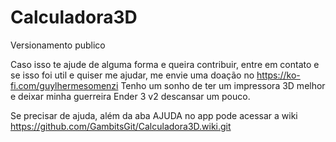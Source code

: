 # Calculadora3D
Versionamento publico

Caso isso te ajude de alguma forma e queira contribuir, entre em contato e se isso foi util e quiser me ajudar, 
me envie uma doação no https://ko-fi.com/guylhermesomenzi
Tenho um sonho de ter um impressora 3D melhor e deixar minha guerreira Ender 3 v2 descansar um pouco.

Se precisar de ajuda, além da aba AJUDA no app pode acessar a wiki https://github.com/GambitsGit/Calculadora3D.wiki.git
